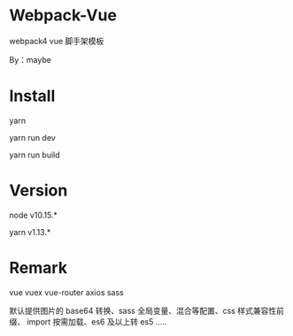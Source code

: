 # Webpack-Vue

webpack4 vue 脚手架模板

By：maybe

# Install

yarn

yarn run dev

yarn run build

# Version

node v10.15.\*

yarn v1.13.\*

# Remark

vue
vuex
vue-router
axios
sass

默认提供图片的 base64 转换、sass 全局变量、混合等配置、css 样式兼容性前缀、
import 按需加载、es6 及以上转 es5 .....
